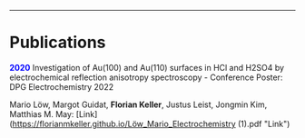 -----------------------------------------------

# Publications


 <span style="color:blue"> **2020**</span> Investigation of Au(100) and Au(110) surfaces in HCl and H2SO4 by electrochemical reflection anisotropy spectroscopy - Conference Poster: DPG Electrochemistry 2022
 
Mario Löw, Margot Guidat, **Florian Keller**, Justus Leist, Jongmin Kim, Matthias M. May: [Link](https://florianmkeller.github.io/Löw_Mario_Electrochemistry (1).pdf "Link")


